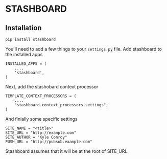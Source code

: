 # STASHBOARD

## Installation 

    pip install stashboard
    
You'll need to add a few things to your `settings.py` file. Add stashboard to the installed apps

    INSTALLED_APPS = (
        ....
        'stashboard',
    )

Next, add the stashobard context processor

    TEMPLATE_CONTEXT_PROCESSORS = (
        ....
        "stashboard.context_processors.settings",
    )
    
And finially some specific settings

    SITE_NAME = "<title>"
    SITE_URL = "http://example.com"
    SITE_AUTHOR = "Kyle Conroy"
    PUSH_URL = "http://pubsub.example.com"
    
Stashboard assumes that it will be at the root of SITE_URL
    
    
